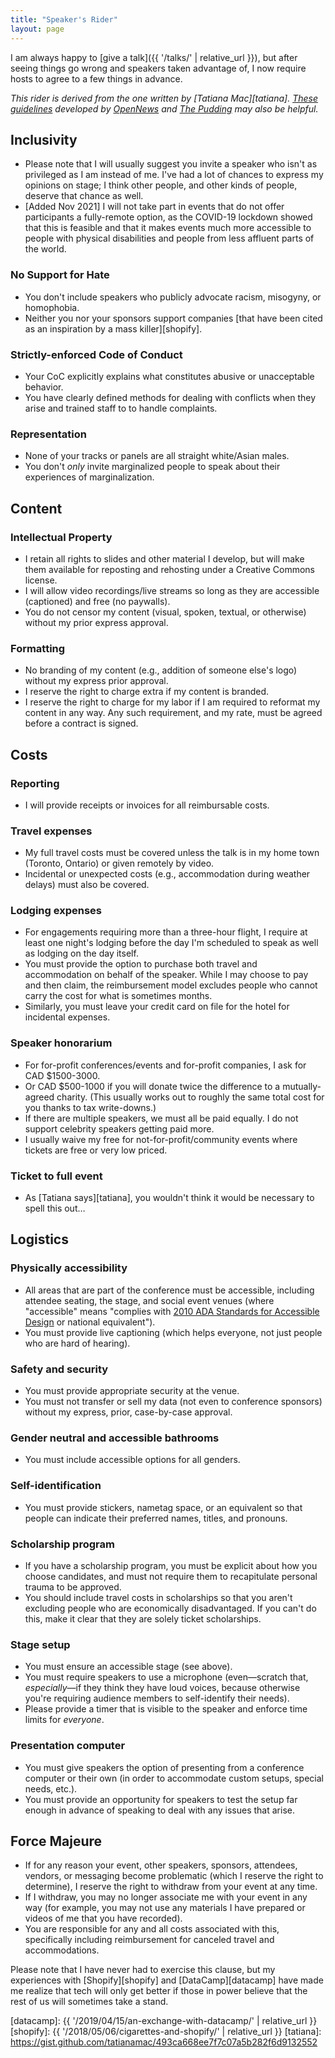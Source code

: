 ```yaml
---
title: "Speaker's Rider"
layout: page
---
```


I am always happy to [give a talk]({{ '/talks/' | relative_url }}),
but after seeing things go wrong and speakers taken advantage of,
I now require hosts to agree to a few things in advance.

*This rider is derived from the one written by [Tatiana Mac][tatiana].
[These guidelines](https://opennews.org/projects/speaker-rider/)
developed by [OpenNews](https://opennews.org/) and [The Pudding](https://pudding.cool/)
may also be helpful.*

## Inclusivity

- Please note that I will usually suggest you invite a speaker who isn't as privileged as I am instead of me.
  I've had a lot of chances to express my opinions on stage;
  I think other people, and other kinds of people, deserve that chance as well.
- [Added Nov 2021]
  I will not take part in events that do not offer participants a fully-remote option,
  as the COVID-19 lockdown showed that this is feasible
  and that it makes events much more accessible
  to people with physical disabilities
  and people from less affluent parts of the world.

### No Support for Hate

- You don't include speakers who publicly advocate racism, misogyny, or homophobia.
- Neither you nor your sponsors support companies
  [that have been cited as an inspiration by a mass killer][shopify].

### Strictly-enforced Code of Conduct

- Your CoC explicitly explains what constitutes abusive or unacceptable behavior.
- You have clearly defined methods for dealing with conflicts when they arise
  and trained staff to to handle complaints.

### Representation

- None of your tracks or panels are all straight white/Asian males.
- You don't *only* invite marginalized people to speak about their experiences of marginalization.

## Content

### Intellectual Property

- I retain all rights to slides and other material I develop,
  but will make them available for reposting and rehosting under a Creative Commons license.
- I will allow video recordings/live streams so long as they are accessible (captioned)
  and free (no paywalls).
- You do not censor my content (visual, spoken, textual, or otherwise) without my prior express approval.

### Formatting

- No branding of my content (e.g., addition of someone else's logo) without my express prior approval.
- I reserve the right to charge extra if my content is branded.
- I reserve the right to charge for my labor if I am required to reformat my content in any way.
  Any such requirement, and my rate, must be agreed before a contract is signed.

## Costs

### Reporting

- I will provide receipts or invoices for all reimbursable costs.

### Travel expenses

- My full travel costs must be covered unless the talk is in my home town (Toronto, Ontario) or given remotely by video.
- Incidental or unexpected costs (e.g., accommodation during weather delays) must also be covered.

### Lodging expenses

- For engagements requiring more than a three-hour flight,
  I require at least one night's lodging before the day I'm scheduled to speak
  as well as lodging on the day itself.
- You must provide the option to purchase both travel and accommodation on behalf of the speaker.
  While I may choose to pay and then claim,
  the reimbursement model excludes people who cannot carry the cost for what is sometimes months.
- Similarly, you must leave your credit card on file for the hotel for incidental expenses.

### Speaker honorarium

- For for-profit conferences/events and for-profit companies, I ask for CAD $1500-3000.
- Or CAD $500-1000 if you will donate twice the difference to a mutually-agreed charity.
  (This usually works out to roughly the same total cost for you thanks to tax write-downs.)
- If there are multiple speakers, we must all be paid equally.
  I do not support celebrity speakers getting paid more.
- I usually waive my free for not-for-profit/community events where tickets are free or very low priced.

### Ticket to full event

- As [Tatiana says][tatiana], you wouldn't think it would be necessary to spell this out…

## Logistics

### Physically accessibility

- All areas that are part of the conference must be accessible,
  including attendee seating,
  the stage,
  and social event venues
  (where "accessible" means "complies with [2010 ADA Standards for Accessible Design][ada] or national equivalent").
- You must provide live captioning (which helps everyone, not just people who are hard of hearing).

### Safety and security

- You must provide appropriate security at the venue.
- You must not transfer or sell my data (not even to conference sponsors)
  without my express, prior, case-by-case approval.

### Gender neutral and accessible bathrooms

- You must include accessible options for all genders.

### Self-identification

- You must provide stickers, nametag space, or an equivalent
  so that people can indicate their preferred names, titles, and pronouns.

### Scholarship program

- If you have a scholarship program,
  you must be explicit about how you choose candidates,
  and must not require them to recapitulate personal trauma to be approved.
- You should include travel costs in scholarships
  so that you aren't excluding people who are economically disadvantaged.
  If you can't do this, make it clear that they are solely ticket scholarships.

### Stage setup

- You must ensure an accessible stage (see above).
- You must require speakers to use a microphone
  (even—scratch that, *especially*—if they think they have loud voices,
  because otherwise you're requiring audience members to self-identify their needs).
- Please provide a timer that is visible to the speaker and enforce time limits for *everyone*.

### Presentation computer

- You must give speakers the option of presenting from a conference computer or their own
  (in order to accommodate custom setups, special needs, etc.).
- You must provide an opportunity for speakers to test the setup far enough in advance of speaking
  to deal with any issues that arise.

## Force Majeure

- If for any reason your event, other speakers, sponsors, attendees, vendors, or messaging become problematic
  (which I reserve the right to determine),
  I reserve the right to withdraw from your event at any time.
- If I withdraw,
  you may no longer associate me with your event in any way
  (for example, you may not use any materials I have prepared or videos of me that you have recorded).
- You are responsible for any and all costs associated with this,
  specifically including reimbursement for canceled travel and accommodations.

Please note that I have never had to exercise this clause,
but my experiences with [Shopify][shopify] and [DataCamp][datacamp] have made me realize that
tech will only get better if those in power believe that the rest of us will sometimes take a stand.

[ada]: https://www.ada.gov/regs2010/2010ADAStandards/2010ADAstandards.htm
[datacamp]: {{ '/2019/04/15/an-exchange-with-datacamp/' | relative_url }}
[shopify]: {{ '/2018/05/06/cigarettes-and-shopify/' | relative_url }}
[tatiana]: https://gist.github.com/tatianamac/493ca668ee7f7c07a5b282f6d9132552
